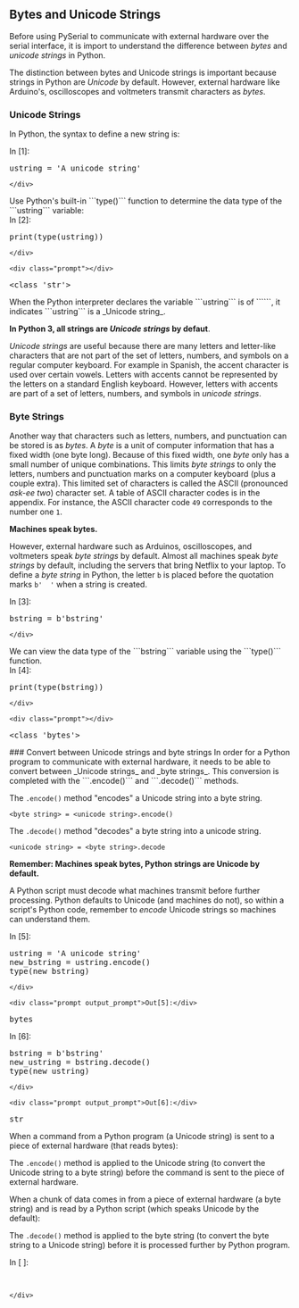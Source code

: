
## Bytes and Unicode Strings
Before using PySerial to communicate with external hardware over the serial interface, it is import to understand the difference between _bytes_ and _unicode strings_ in Python. 

The distinction between bytes and Unicode strings is important because strings in Python are _Unicode_ by default. However, external hardware like Arduino's, oscilloscopes and voltmeters transmit characters as _bytes_.
### Unicode Strings
In Python, the syntax to define a new string is:
<div class="cell border-box-sizing code_cell rendered">
<div class="input">
<div class="prompt input_prompt">In&nbsp;[1]:</div>
<div class="inner_cell">
    <div class="input_area">
<div class=" highlight hl-ipython3"><pre><span></span><span class="n">ustring</span> <span class="o">=</span> <span class="s1">&#39;A unicode string&#39;</span>
</pre></div>

    </div>
</div>
</div>

</div>
Use Python's built-in ```type()``` function to determine the data type of the ```ustring``` variable:
<div class="cell border-box-sizing code_cell rendered">
<div class="input">
<div class="prompt input_prompt">In&nbsp;[2]:</div>
<div class="inner_cell">
    <div class="input_area">
<div class=" highlight hl-ipython3"><pre><span></span><span class="nb">print</span><span class="p">(</span><span class="nb">type</span><span class="p">(</span><span class="n">ustring</span><span class="p">))</span>
</pre></div>

    </div>
</div>
</div>

<div class="output_wrapper">
<div class="output">


<div class="output_area">

    <div class="prompt"></div>


<div class="output_subarea output_stream output_stdout output_text">
<pre>&lt;class &#39;str&#39;&gt;
</pre>
</div>
</div>

</div>
</div>

</div>
When the Python interpreter declares the variable ```ustring``` is of ```<class 'str'>```, it indicates ```ustring``` is a _Unicode string_.

**In Python 3, all strings are _Unicode strings_ by defaut**.

_Unicode strings_ are useful because there are many letters and letter-like characters that are not part of the set of letters, numbers, and symbols on a regular computer keyboard.  For example in Spanish, the accent character is used over certain vowels. Letters with accents cannot be represented by the letters on a standard English keyboard.  However, letters with accents are part of a set of letters, numbers, and symbols in _unicode strings_.
### Byte Strings

Another way that characters such as letters, numbers, and punctuation can be stored is as _bytes_. A _byte_ is a unit of computer information that has a fixed width (one byte long). Because of this fixed width, one _byte_ only has a small number of unique combinations. This limits _byte strings_ to only the letters, numbers and punctuation marks on a computer keyboard (plus a couple extra). This limited set of characters is called the ASCII (pronounced _ask-ee two_) character set. A table of ASCII character codes is in the appendix. For instance, the ASCII character code ```49``` corresponds to the number one ```1```.

**Machines speak bytes.**

However, external hardware such as Arduinos, oscilloscopes, and voltmeters speak _byte strings_ by default. Almost all machines speak _byte strings_ by default, including the servers that bring Netflix to your laptop.
To define a _byte string_ in Python, the letter ```b``` is placed before the quotation marks ```b'  '``` when a string is created.
<div class="cell border-box-sizing code_cell rendered">
<div class="input">
<div class="prompt input_prompt">In&nbsp;[3]:</div>
<div class="inner_cell">
    <div class="input_area">
<div class=" highlight hl-ipython3"><pre><span></span><span class="n">bstring</span> <span class="o">=</span> <span class="sa">b</span><span class="s1">&#39;bstring&#39;</span>
</pre></div>

    </div>
</div>
</div>

</div>
We can view the data type of the ```bstring``` variable using the ```type()``` function.
<div class="cell border-box-sizing code_cell rendered">
<div class="input">
<div class="prompt input_prompt">In&nbsp;[4]:</div>
<div class="inner_cell">
    <div class="input_area">
<div class=" highlight hl-ipython3"><pre><span></span><span class="nb">print</span><span class="p">(</span><span class="nb">type</span><span class="p">(</span><span class="n">bstring</span><span class="p">))</span>
</pre></div>

    </div>
</div>
</div>

<div class="output_wrapper">
<div class="output">


<div class="output_area">

    <div class="prompt"></div>


<div class="output_subarea output_stream output_stdout output_text">
<pre>&lt;class &#39;bytes&#39;&gt;
</pre>
</div>
</div>

</div>
</div>

</div>
### Convert between Unicode strings and byte strings
In order for a Python program to communicate with external hardware, it needs to be able to convert between _Unicode strings_ and _byte strings_. This conversion is completed with the ```.encode()``` and ```.decode()``` methods. 

The ```.encode()``` method "encodes" a Unicode string into a byte string.

```<byte string> = <unicode string>.encode()```

The ```.decode()``` method "decodes" a byte string into a unicode string.

```<unicode string> = <byte string>.decode```

**Remember: Machines speak bytes, Python strings are Unicode by default.** 

A Python script must decode what machines transmit before further processing. Python defaults to Unicode (and machines do not), so within a script's Python code, remember to _encode_  Unicode strings so machines can understand them.
<div class="cell border-box-sizing code_cell rendered">
<div class="input">
<div class="prompt input_prompt">In&nbsp;[5]:</div>
<div class="inner_cell">
    <div class="input_area">
<div class=" highlight hl-ipython3"><pre><span></span><span class="n">ustring</span> <span class="o">=</span> <span class="s1">&#39;A unicode string&#39;</span>
<span class="n">new_bstring</span> <span class="o">=</span> <span class="n">ustring</span><span class="o">.</span><span class="n">encode</span><span class="p">()</span>
<span class="nb">type</span><span class="p">(</span><span class="n">new_bstring</span><span class="p">)</span>
</pre></div>

    </div>
</div>
</div>

<div class="output_wrapper">
<div class="output">


<div class="output_area">

    <div class="prompt output_prompt">Out[5]:</div>




<div class="output_text output_subarea output_execute_result">
<pre>bytes</pre>
</div>

</div>

</div>
</div>

</div>
<div class="cell border-box-sizing code_cell rendered">
<div class="input">
<div class="prompt input_prompt">In&nbsp;[6]:</div>
<div class="inner_cell">
    <div class="input_area">
<div class=" highlight hl-ipython3"><pre><span></span><span class="n">bstring</span> <span class="o">=</span> <span class="sa">b</span><span class="s1">&#39;bstring&#39;</span>
<span class="n">new_ustring</span> <span class="o">=</span> <span class="n">bstring</span><span class="o">.</span><span class="n">decode</span><span class="p">()</span>
<span class="nb">type</span><span class="p">(</span><span class="n">new_ustring</span><span class="p">)</span>
</pre></div>

    </div>
</div>
</div>

<div class="output_wrapper">
<div class="output">


<div class="output_area">

    <div class="prompt output_prompt">Out[6]:</div>




<div class="output_text output_subarea output_execute_result">
<pre>str</pre>
</div>

</div>

</div>
</div>

</div>
When a command from a Python program (a Unicode string) is sent to a piece of external hardware (that reads bytes):

The ```.encode()``` method is applied to the Unicode string (to convert the Unicode string to a byte string) before the command is sent to the piece of external hardware.

When a chunk of data comes in from a piece of external hardware (a byte string) and is read by a Python script (which speaks Unicode by the default):

The ```.decode()``` method is applied to the byte string (to convert the byte string to a Unicode string) before it is processed further by Python program.
<div class="cell border-box-sizing code_cell rendered">
<div class="input">
<div class="prompt input_prompt">In&nbsp;[&nbsp;]:</div>
<div class="inner_cell">
    <div class="input_area">
<div class=" highlight hl-ipython3"><pre><span></span> 
</pre></div>

    </div>
</div>
</div>

</div>
 

